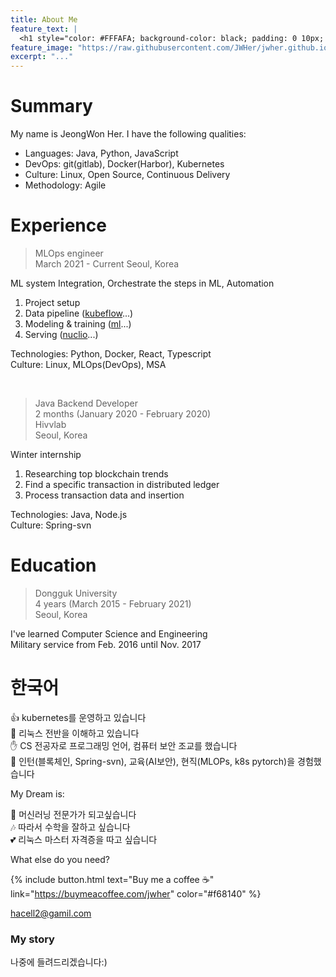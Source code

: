 ```yaml
---
title: About Me
feature_text: |
  <h1 style="color: #FFFAFA; background-color: black; padding: 0 10px; opacity: 80%;"> 허정원 <br/> 기술블로그 </h1>
feature_image: "https://raw.githubusercontent.com/JWHer/jwher.github.io/main/assets/img/weeping-cherry.jpg"
excerpt: "..."
---
```


# Summary
My name is JeongWon Her. I have the following qualities:

* Languages: Java, Python, JavaScript
* DevOps: git(gitlab), Docker(Harbor), Kubernetes
* Culture: Linux, Open Source, Continuous Delivery
* Methodology: Agile

# Experience
>MLOps engineer  
>March 2021 - Current
>Seoul, Korea
 
ML system Integration, Orchestrate the steps in ML, Automation
1. Project setup
2. Data pipeline ([kubeflow](https://jwher.github.io/categories#kubeflow)...)  
3. Modeling & training ([ml](https://jwher.github.io/categories#ml)...)  
4. Serving ([nuclio](https://jwher.github.io/categories#nuclio)...)  

Technologies: Python, Docker, React, Typescript  
Culture: Linux, MLOps(DevOps), MSA

<br/>

>Java Backend Developer  
>2 months (January 2020 - February 2020)  
>Hivvlab  
>Seoul, Korea

Winter internship  
1. Researching top blockchain trends
2. Find a specific transaction in distributed ledger
3. Process transaction data and insertion

Technologies: Java, Node.js  
Culture: Spring-svn

# Education
>Dongguk University  
>4 years (March 2015 - February 2021)  
>Seoul, Korea

I've learned Computer Science and Engineering  
Military service from Feb. 2016 until Nov. 2017

# 한국어

:thumbsup: kubernetes를 운영하고 있습니다  
:metal: 리눅스 전반을 이해하고 있습니다  
:hand: CS 전공자로 프로그래밍 언어, 컴퓨터 보안 조교를 했습니다  
:wave: 인턴(블록체인, Spring-svn), 교육(AI보안), 현직(MLOPs, k8s pytorch)을 경험했습니다  

My Dream is:

:seedling: 머신러닝 전문가가 되고싶습니다  
:notes: 따라서 수학을 잘하고 싶습니다  
:two_hearts: 리눅스 마스터 자격증을 따고 싶습니다  

What else do you need?

{% include button.html text="Buy me a coffee ☕️" link="https://buymeacoffee.com/jwher" color="#f68140" %}

hacell2@gamil.com

### My story

나중에 들려드리겠습니다:)
